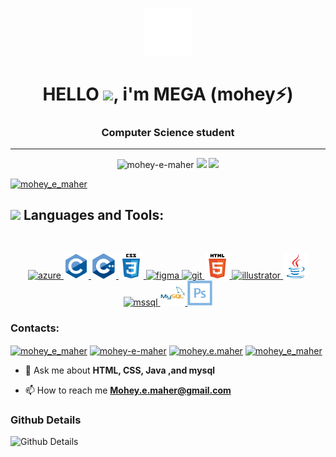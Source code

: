 <p align="center"><img src="Pictures/MO--LOGO-3.gif" width=15%></p>
<h1 align="center">HELLO <img src="https://media.giphy.com/media/hvRJCLFzcasrR4ia7z/giphy.gif" width="35">, i'm MEGA (mohey⚡)</h1> 
<h3 align="center">Computer Science student</h3>
<hr>
 
<p align="center">
<a> <img src="https://komarev.com/ghpvc/?username=mohey-e-maher&label=Profile%20views&color=0e75b6&style=flat" alt="mohey-e-maher" />
<a href="https://www.linkedin.com/in/mohey-e-maher/"><img src="https://img.shields.io/badge/-Cameron%20Thompson-0077B5?style=flat-square&logo=Linkedin&logoColor=white"/></a>
<a href="mailto:mohey.e.maher@gamil.com"><img src="https://img.shields.io/badge/-mohey.e.maher@gamil.com-D14836?style=flat-square&logo=Gmail&logoColor=white"/></a>

</a>

<a href="https://twitter.com/mohey_e_maher" target="blank"><img src="https://img.shields.io/twitter/follow/mohey_e_maher?logo=twitter&style=for-the-badge" alt="mohey_e_maher" /></a><br>
## <img src="https://media2.giphy.com/media/QssGEmpkyEOhBCb7e1/giphy.gif?cid=ecf05e47a0n3gi1bfqntqmob8g9aid1oyj2wr3ds3mg700bl&rid=giphy.gif" width ="25"><b> Languages and Tools:</b>
<br>
<p align="center"> <a href="https://azure.microsoft.com/en-in/" target="_blank" rel="noreferrer"> <img src="https://www.vectorlogo.zone/logos/microsoft_azure/microsoft_azure-icon.svg" alt="azure" width="40" height="40"/> </a> <a href="https://www.cprogramming.com/" target="_blank" rel="noreferrer"> <img src="https://raw.githubusercontent.com/devicons/devicon/master/icons/c/c-original.svg" alt="c" width="40" height="40"/> </a> <a href="https://www.w3schools.com/cpp/" target="_blank" rel="noreferrer"> <img src="https://raw.githubusercontent.com/devicons/devicon/master/icons/cplusplus/cplusplus-original.svg" alt="cplusplus" width="40" height="40"/> </a> <a href="https://www.w3schools.com/css/" target="_blank" rel="noreferrer"> <img src="https://raw.githubusercontent.com/devicons/devicon/master/icons/css3/css3-original-wordmark.svg" alt="css3" width="40" height="40"/> </a> <a href="https://www.figma.com/" target="_blank" rel="noreferrer"> <img src="https://www.vectorlogo.zone/logos/figma/figma-icon.svg" alt="figma" width="40" height="40"/> </a> <a href="https://git-scm.com/" target="_blank" rel="noreferrer"> <img src="https://www.vectorlogo.zone/logos/git-scm/git-scm-icon.svg" alt="git" width="40" height="40"/> </a> <a href="https://www.w3.org/html/" target="_blank" rel="noreferrer"> <img src="https://raw.githubusercontent.com/devicons/devicon/master/icons/html5/html5-original-wordmark.svg" alt="html5" width="40" height="40"/> </a> <a href="https://www.adobe.com/in/products/illustrator.html" target="_blank" rel="noreferrer"> <img src="https://www.vectorlogo.zone/logos/adobe_illustrator/adobe_illustrator-icon.svg" alt="illustrator" width="40" height="40"/> </a> <a href="https://www.java.com" target="_blank" rel="noreferrer"> <img src="https://raw.githubusercontent.com/devicons/devicon/master/icons/java/java-original.svg" alt="java" width="40" height="40"/> </a> <a href="https://www.microsoft.com/en-us/sql-server" target="_blank" rel="noreferrer"> <img src="https://www.svgrepo.com/show/303229/microsoft-sql-server-logo.svg" alt="mssql" width="40" height="40"/> </a> <a href="https://www.mysql.com/" target="_blank" rel="noreferrer"> <img src="https://raw.githubusercontent.com/devicons/devicon/master/icons/mysql/mysql-original-wordmark.svg" alt="mysql" width="40" height="40"/> </a>
 <a href="https://www.photoshop.com/en" target="_blank" rel="noreferrer"> <img src="https://raw.githubusercontent.com/devicons/devicon/master/icons/photoshop/photoshop-line.svg" alt="photoshop" width="40" height="40"/> </a> </p>

</p>

<h3 align="left">Contacts:</h3>

<p align="left">
<a href="https://twitter.com/mohey_e_maher" target="blank"><img align="center" src="https://raw.githubusercontent.com/rahuldkjain/github-profile-readme-generator/master/src/images/icons/Social/twitter.svg" alt="mohey_e_maher" height="30" width="40" /></a>
<a href="https://linkedin.com/in/mohey-e-maher" target="blank"><img align="center" src="https://raw.githubusercontent.com/rahuldkjain/github-profile-readme-generator/master/src/images/icons/Social/linked-in-alt.svg" alt="mohey-e-maher" height="30" width="40" /></a>
<a href="https://fb.com/mohey.e.maher" target="blank"><img align="center" src="https://raw.githubusercontent.com/rahuldkjain/github-profile-readme-generator/master/src/images/icons/Social/facebook.svg" alt="mohey.e.maher" height="30" width="40" /></a>
<a href="https://instagram.com/mohey_e_maher" target="blank"><img align="center" src="https://raw.githubusercontent.com/rahuldkjain/github-profile-readme-generator/master/src/images/icons/Social/instagram.svg" alt="mohey_e_maher" height="30" width="40" /></a>
</p>


- 💬 Ask me about **HTML, CSS, Java ,and mysql**

- 📫 How to reach me **Mohey.e.maher@gmail.com**


### Github Details

![Github Details](https://github-profile-summary-cards.vercel.app/api/cards/profile-details?username=mohey-e-maher&theme=github_dark)

